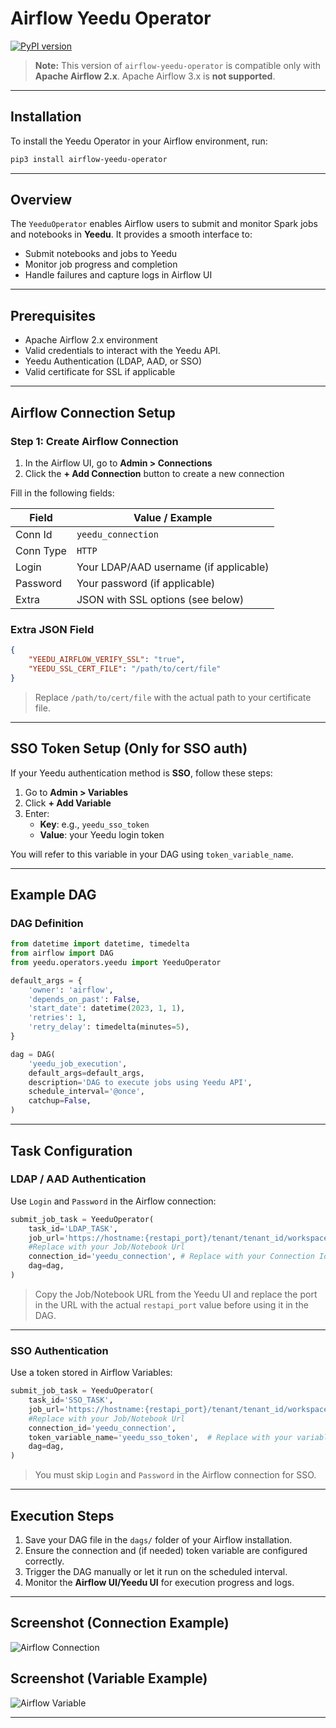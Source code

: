 # Airflow Yeedu Operator
[![PyPI version](https://badge.fury.io/py/airflow-yeedu-operator.png)](https://badge.fury.io/py/airflow-yeedu-operator)

> **Note:** This version of `airflow-yeedu-operator` is compatible only with **Apache Airflow 2.x**. Apache Airflow 3.x is **not supported**.

---

## Installation

To install the Yeedu Operator in your Airflow environment, run:

```bash
pip3 install airflow-yeedu-operator
```

---

## Overview

The `YeeduOperator` enables Airflow users to submit and monitor Spark jobs and notebooks in **Yeedu**. It provides a smooth interface to:

- Submit notebooks and jobs to Yeedu
- Monitor job progress and completion
- Handle failures and capture logs in Airflow UI

---

## Prerequisites

- Apache Airflow 2.x environment
- Valid credentials to interact with the Yeedu API.
- Yeedu Authentication (LDAP, AAD, or SSO)
- Valid certificate for SSL if applicable

---

## Airflow Connection Setup

### Step 1: Create Airflow Connection

1. In the Airflow UI, go to **Admin > Connections**
2. Click the **+ Add Connection** button to create a new connection

Fill in the following fields:

| Field        | Value / Example                       |
|--------------|----------------------------------------|
| Conn Id      | `yeedu_connection`                    |
| Conn Type    | `HTTP`                                |
| Login        | Your LDAP/AAD username (if applicable)|
| Password     | Your password (if applicable)         |
| Extra        | JSON with SSL options (see below)     |

### Extra JSON Field

```json
{
    "YEEDU_AIRFLOW_VERIFY_SSL": "true",
    "YEEDU_SSL_CERT_FILE": "/path/to/cert/file"
}
```

> Replace `/path/to/cert/file` with the actual path to your certificate file.

---

## SSO Token Setup (Only for SSO auth)

If your Yeedu authentication method is **SSO**, follow these steps:

1. Go to **Admin > Variables**
2. Click **+ Add Variable**
3. Enter:
   - **Key**: e.g., `yeedu_sso_token`
   - **Value**: your Yeedu login token

You will refer to this variable in your DAG using `token_variable_name`.

---

## Example DAG

### DAG Definition

```python
from datetime import datetime, timedelta
from airflow import DAG
from yeedu.operators.yeedu import YeeduOperator

default_args = {
    'owner': 'airflow',
    'depends_on_past': False,
    'start_date': datetime(2023, 1, 1),
    'retries': 1,
    'retry_delay': timedelta(minutes=5),
}

dag = DAG(
    'yeedu_job_execution',
    default_args=default_args,
    description='DAG to execute jobs using Yeedu API',
    schedule_interval='@once',
    catchup=False,
)
```

---

## Task Configuration

### LDAP / AAD Authentication

Use `Login` and `Password` in the Airflow connection:

```python
submit_job_task = YeeduOperator(
    task_id='LDAP_TASK',
    job_url='https://hostname:{restapi_port}/tenant/tenant_id/workspace/workspace_id/spark/notebook/notebook_id', 
    #Replace with your Job/Notebook Url
    connection_id='yeedu_connection', # Replace with your Connection Id
    dag=dag,
)
```

> Copy the Job/Notebook URL from the Yeedu UI and replace the port in the URL with the actual `restapi_port` value before using it in the DAG.

---

### SSO Authentication

Use a token stored in Airflow Variables:

```python
submit_job_task = YeeduOperator(
    task_id='SSO_TASK',
    job_url='https://hostname:{restapi_port}/tenant/tenant_id/workspace/workspace_id/spark/notebook/notebook_id', 
    #Replace with your Job/Notebook Url
    connection_id='yeedu_connection',
    token_variable_name='yeedu_sso_token',  # Replace with your variable key
    dag=dag,
)
```

> You must skip `Login` and `Password` in the Airflow connection for SSO.

---

## Execution Steps

1. Save your DAG file in the `dags/` folder of your Airflow installation.
2. Ensure the connection and (if needed) token variable are configured correctly.
3. Trigger the DAG manually or let it run on the scheduled interval.
4. Monitor the **Airflow UI/Yeedu UI** for execution progress and logs.

---

## Screenshot (Connection Example)

![Airflow Connection](images/yeedu_connection.png)

## Screenshot (Variable Example)

![Airflow Variable](images/token_variable.png)

---
